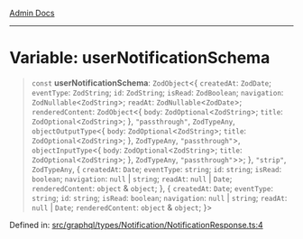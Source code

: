 [Admin Docs](/)

***

# Variable: userNotificationSchema

> `const` **userNotificationSchema**: `ZodObject`\<\{ `createdAt`: `ZodDate`; `eventType`: `ZodString`; `id`: `ZodString`; `isRead`: `ZodBoolean`; `navigation`: `ZodNullable`\<`ZodString`\>; `readAt`: `ZodNullable`\<`ZodDate`\>; `renderedContent`: `ZodObject`\<\{ `body`: `ZodOptional`\<`ZodString`\>; `title`: `ZodOptional`\<`ZodString`\>; \}, `"passthrough"`, `ZodTypeAny`, `objectOutputType`\<\{ `body`: `ZodOptional`\<`ZodString`\>; `title`: `ZodOptional`\<`ZodString`\>; \}, `ZodTypeAny`, `"passthrough"`\>, `objectInputType`\<\{ `body`: `ZodOptional`\<`ZodString`\>; `title`: `ZodOptional`\<`ZodString`\>; \}, `ZodTypeAny`, `"passthrough"`\>\>; \}, `"strip"`, `ZodTypeAny`, \{ `createdAt`: `Date`; `eventType`: `string`; `id`: `string`; `isRead`: `boolean`; `navigation`: `null` \| `string`; `readAt`: `null` \| `Date`; `renderedContent`: `object` & `object`; \}, \{ `createdAt`: `Date`; `eventType`: `string`; `id`: `string`; `isRead`: `boolean`; `navigation`: `null` \| `string`; `readAt`: `null` \| `Date`; `renderedContent`: `object` & `object`; \}\>

Defined in: [src/graphql/types/Notification/NotificationResponse.ts:4](https://github.com/Sourya07/talawa-api/blob/61a1911602b2f0aac7635e08ae2918f4f768e8ff/src/graphql/types/Notification/NotificationResponse.ts#L4)
